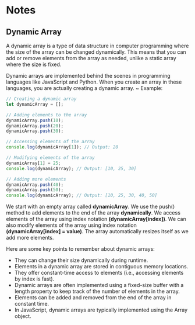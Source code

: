 # Notes


## Dynamic Array
A dynamic array is a type of data structure in computer programming where the size of the array can be changed dynamically. This means that you can add or remove elements from the array as needed, unlike a static array where the size is fixed.

Dynamic arrays are implemented behind the scenes in programming languages like JavaScript and Python. When you create an array in these languages, you are actually creating a dynamic array.
~
Example:
```js
// Creating a dynamic array
let dynamicArray = [];

// Adding elements to the array
dynamicArray.push(10);
dynamicArray.push(20);
dynamicArray.push(30);

// Accessing elements of the array
console.log(dynamicArray[1]); // Output: 20

// Modifying elements of the array
dynamicArray[1] = 25;
console.log(dynamicArray); // Output: [10, 25, 30]

// Adding more elements
dynamicArray.push(40);
dynamicArray.push(50);
console.log(dynamicArray); // Output: [10, 25, 30, 40, 50]
```

We start with an empty array called **dynamicArray**.
We use the push() method to add elements to the end of the array **dynamically**.
We access elements of the array using index notation **(dynamicArray[index])**.
We can also modify elements of the array using index notation **(dynamicArray[index] = value)**.
The array automatically resizes itself as we add more elements.


Here are some key points to remember about dynamic arrays:

- They can change their size dynamically during runtime.
- Elements in a dynamic array are stored in contiguous memory locations.
- They offer constant-time access to elements (i.e., accessing elements by index is fast).
- Dynamic arrays are often implemented using a fixed-size buffer with a length property to keep track of the number of elements in the array.
- Elements can be added and removed from the end of the array in constant time.
- In JavaScript, dynamic arrays are typically implemented using the Array object.